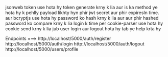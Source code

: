 jsonweb token use hota hy token generate krny k lia aur is ka method ye hota hy k pehlly payload likhty hyn phir jwt secret aur phir expiresIn time.
aur bcryptjs use hota hy password ko hash krny k lia aur aur phir hashed password ko compare krny k lia login k time per 
cookie-parser use hota hy cookie send krny k lia jub user login aur logout hota hy tab ye help krta hy 


Endpoints ===>
http://localhost/5000/auth/register 
http://localhost/5000/auth/login
http://localhost/5000/auth/logout
http://localhost/5000/users/profile
